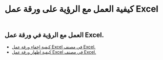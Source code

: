 ﻿---
title: كيفية العمل مع الرؤية على ورقة عمل Excel
second_title: Aspose.Cells Cloud Documen
linktitle: مرئية
type: docs
url: /ar/worksheets/panes/
keywords: How to work with visibility on an Excel worksheet
description: Aspose.Cells دعم Cloud REST API العمل مع الرؤية في ورقة عمل Excel. يدعم SDK أنواع لغات التطوير. وهي تشمل Android وC# وGo وJava وNodeJS وPerl وPHP وPython وRuby وswift.
weight: 20
---
## العمل مع الرؤية في ورقة عمل Excel.

- [كيفية إخفاء ورقة عمل Excel في مصنف Excel.](/cells/ar/worksheets/hide/) 
- [كيفية إظهار ورقة عمل Excel في مصنف Excel.](/cells/ar/worksheets/unhide/) 


